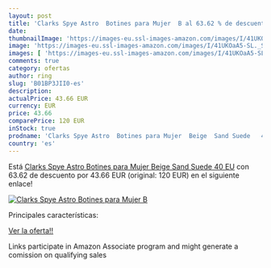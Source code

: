 ```yaml
---
layout: post
title: 'Clarks Spye Astro  Botines para Mujer  B al 63.62 % de descuento'
date: 
thumbnailImage: 'https://images-eu.ssl-images-amazon.com/images/I/41UKOaA5-SL._SL200_.jpg'
image: 'https://images-eu.ssl-images-amazon.com/images/I/41UKOaA5-SL._SL200_.jpg'
images: [ 'https://images-eu.ssl-images-amazon.com/images/I/41UKOaA5-SL._SL200_.jpg' ]
comments: true
category: ofertas
author: ring
slug: 'B01BP3JII0-es'
description:
actualPrice: 43.66 EUR
currency: EUR
price: 43.66
comparePrice: 120 EUR
inStock: true
prodname: 'Clarks Spye Astro  Botines para Mujer  Beige  Sand Suede   40 EU'
country: 'es'
---
```


Está [Clarks Spye Astro  Botines para Mujer  Beige  Sand Suede   40 EU](https://www.amazon.es/dp/B01BP3JII0/?tag=tolees-21) con 63.62 de descuento por 43.66 EUR (original: 120 EUR) en el siguiente enlace!

[![Clarks Spye Astro  Botines para Mujer  B](https://images-eu.ssl-images-amazon.com/images/I/41UKOaA5-SL._SL200_.jpg)](https://www.amazon.es/dp/B01BP3JII0/?tag=tolees-21)

Principales características:


[Ver la oferta!!](https://www.amazon.es/dp/B01BP3JII0/?tag=tolees-21)

Links participate in Amazon Associate program and might generate a comission on qualifying sales


